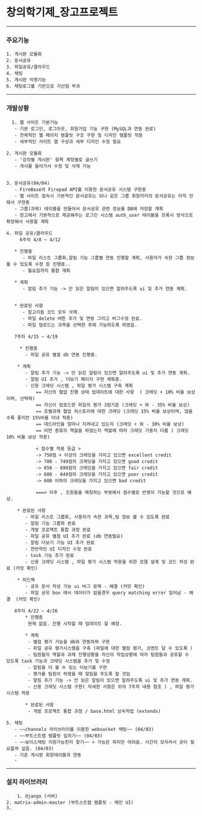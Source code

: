 # 창의학기제_장고프로젝트

------
### 주요기능

   	1. 게시판 모듈화
   	2. 문서공유
   	3. 파일공유/클라우드
   	4. 채팅
   	5. 게시판 익명기능
   	6. 채팅로그를 기반으로 가산점 부과
------
### 개발상황

      1. 웹 사이트 기본기능
       - 기본 로그인, 로그아웃, 회원가입 기능 구현 (MySQL과 연동 완료)
       - 전체적인 웹 페이지 템플릿 구조 구현 및 디자인 템플릿 적용
       - 세부적인 사이트 맵 구상과 세부 디자인 수정 필요

   	2. 게시판 모듈화
       - '강의별 게시판' 항목 계정별로 글쓰기
       - 게시물 들어가서 수정 및 삭제 가능


   	3. 문서공유(04/04)
       - FireBase의 Firepad API를 이용한 문서공유 시스템 구현중
       - 웹 사이트 접속시 기본적인 문서공유는 되나 같은 그룹 회원끼리의 문서공유는 아직 안돼서 구현중
       - 그룹(과제) 테이블을 만들어서 문서공유 관련 정보를 DB에 저장할 계획
       - 장고에서 기본적으로 제공해주는 로그인 시스템 auth_user 테이블을 프록시 방식으로 확장해서 사용할 계획

   	4. 파일 공유/클라우드
         6주차 4/8 ~ 4/12

       * 진행중
          - 파일 리스트 그룹화,알림 기능 그룹별 연동 진행할 계획, 사용자가 속한 그룹 정보 볼 수 있도록 수정 등 진행중..
          - 월요일까지 통합 계획

       * 계획
          - 알림 추가 기능 -> 안 읽은 알림이 있으면 알려주도록 ui 및 추가 연동 계획.


       * 완료된 사항
          - 알고리즘 코드 모두 삭제.
          - 파일 delete 버튼 추가 및 연동 그리고 버그수정 완료.
          - 파일 업로드는 과목을 선택한 후에 가능하도록 하였음.

       7주차 4/15 ~ 4/19

         * 진행중
           - 파일 공유 별점 db 연동 진행중.

        * 계획 
           - 알림 추가 기능 -> 안 읽은 알림이 있으면 알려주도록 ui 및 추가 연동 계획.
           - 알림 UI 추가 , 더보기 페이지 구현 계획중.
           - 신용 크레딧 시스템 , 파일 평가 시스템 구축 계획
               == 자신의 협업 진행 상태 업데이트에 대한 사항  ( 크레딧 + 10% 비율 보상이며, 선택제)
               == 자신이 업로드한 파일의 평가 3점기준 (크레딧 + 와 - 35% 비율 보상)
               == 조별과제 협업 히스토리에 대한 크레딧 (크레딧 15% 비율 보상이며, 많을 수록 좋지만 15%비율 이내 적용)
               == 데드라인을 얼마나 지켜내고 있는지 (크레딧 + 와 - 30% 비율 보상) 
               == 어떤 종류의 역할을 하였는지 역할에 따라 크레딧 가중치 다름 ( 크레딧 10% 비율 보상 적용) 
               
               < 점수별 적용 등급 >
               -> 750점 + 이상의 크레딧을 가지고 있으면 excellent credit
               -> 700 - 749점의 크레딧을 가지고 있으면 good credit
               -> 650 - 699점의 크레딧을 가지고 있으면 fair credit
               -> 600 - 649점의 크레딧을 가지고 있으면 poor credit
               -> 600 이하의 크레딧을 가지고 있으면 bad credit 
               
               ===> 이후 , 조원들을 매칭하는 부분에서 점수별로 반영이 가능할 것으로 예상.
               
        * 완료된 사항
           - 파일 리스트 그룹화, 사용자가 속한 과목,팀 정보 볼 수 있도록 완료
           - 알림 기능 그룹화 완료
           - 개발 프로젝트 통합 과정 완료
           - 파일 공유 별점 UI 추가 완료 (db 연동필요)
           - 알림 더보기 기능 UI 추가 완료
           - 전반적인 UI 디자인 수정 완료
           - task 기능 추가 완료
           - 신용 크레딧 시스템 , 파일 평가 시스템 적용을 위한 모델 설계 및 코드 작성 완료 (커밋 확인) 
           
        * 피드백
           - 공유 문서 작성 기능 ui 버그 문제 - 해결 (커밋 확인) 
           - 파일 공유 box 에서 데이터가 없을경우 query matching error 일어남 - 해결  (커밋 확인) 

       8주차 4/22 ~ 4/26
           * 진행중
            현재 없음. 진행 시작할 때 업데이트 할 예정.
           
           * 계획 
            - 별점 평가 기능을 db와 연동하여 구현
            - 파일 공유 평가시스템을 구축 (파일에 대한 별점 평가, 코멘트 달 수 있도록 )
            - 팀원들의 역할과 과제 진행상황을 자신의 작업상황에 따라 팀원들과 공유할 수 있도록 task 기능과 크레딧 시스템을 추가 및 수정
            - 알림을 더 볼 수 있는 더보기를 구현
            - 평가를 팀원이 하였을 때 알림을 주도록 할 것임 
            - 알림 추가 기능 -> 안 읽은 알림이 있으면 알려주도록 ui 및 추가 연동 계획.
            - 신용 크레딧 시스템 구현( 자세한 사항은 위의 7주차 내용 참조 ) , 파일 평가 시스템 적용
            
           * 완료된 사항
            - 개발 프로젝트 통합 과정 / base.html 상속작업 (extends) 
            
   	5. 채팅
       - ~~channels 라이브러리를 이용한 websocket 채팅~~ (04/03)
       - ~~부트스트랩 탬플릿 입히기~~ (04/03)
       - ~~보이스채팅 지원가능한지 찾기~~ > 가능은 하지만 어려움. 시간이 모자라서 굳이 필요할까 싶음. (04/03)
       - 기존 게시판 회원테이블과 연동
       -

-----

### 설치 라이브러리

     	1. django (서버)
   	2. matrix-admin-master (부트스트랩 템플릿 - 메인 UI)
   	3.
